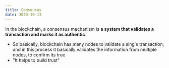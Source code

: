 ```yaml
---
title: Consensus
date: 2023-10-13
---
```


In the blockchain, a consensus mechanism is **a system that validates a transaction and marks it as authentic**.

- So basically, blockchain has many nodes to validate a single transaction, and in this process it basically validates the information from multiple nodes, to confirm its true
- "It helps to build trust"


